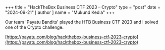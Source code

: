 +++
title = "HackTheBox Business CTF 2023 – Crypto"
type = "post"
date = "2024-09-21"
[ author ]
  name = "Mukund Kedia"
+++

Our team 'Payatu Bandits' played the HTB Business CTF 2023 and I solved one of the Crypto challenge.

[https://payatu.com/blog/hackthebox-business-ctf-2023-crypto](https://payatu.com/blog/hackthebox-business-ctf-2023-crypto)
